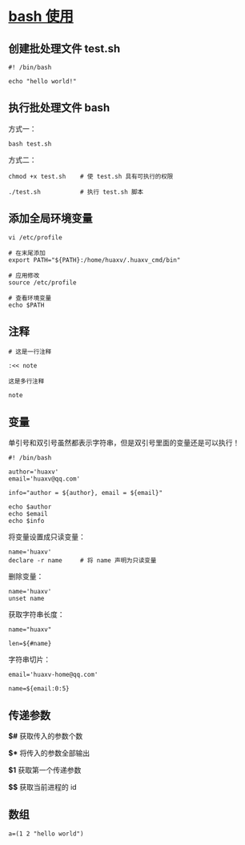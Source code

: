 # [bash 使用]()

## 创建批处理文件 **test.sh**

```shell
#! /bin/bash

echo "hello world!"
```

## 执行批处理文件 **bash**

方式一：

```shell
bash test.sh
```

方式二：

```shell
chmod +x test.sh    # 使 test.sh 具有可执行的权限

./test.sh           # 执行 test.sh 脚本
```

## 添加全局环境变量

```shell
vi /etc/profile

# 在末尾添加
export PATH="${PATH}:/home/huaxv/.huaxv_cmd/bin"

# 应用修改
source /etc/profile

# 查看环境变量
echo $PATH
```

## 注释

```shell
# 这是一行注释

```

```shell
:<< note

这是多行注释

note
```

## 变量

单引号和双引号虽然都表示字符串，但是双引号里面的变量还是可以执行！

```shell
#! /bin/bash

author='huaxv'
email='huaxv@qq.com'

info="author = ${author}, email = ${email}"

echo $author
echo $email
echo $info
```

将变量设置成只读变量：

```shell
name='huaxv'
declare -r name     # 将 name 声明为只读变量
```

删除变量：

```shell
name='huaxv'
unset name
```

获取字符串长度：

```shell
name="huaxv"

len=${#name}
```


字符串切片：

```shell
email='huaxv-home@qq.com'

name=${email:0:5}
```

## 传递参数

**$#**  获取传入的参数个数

**$\*** 将传入的参数全部输出

**$1**  获取第一个传递参数

**$$**  获取当前进程的 id

## 数组



```shell
a=(1 2 "hello world")

```